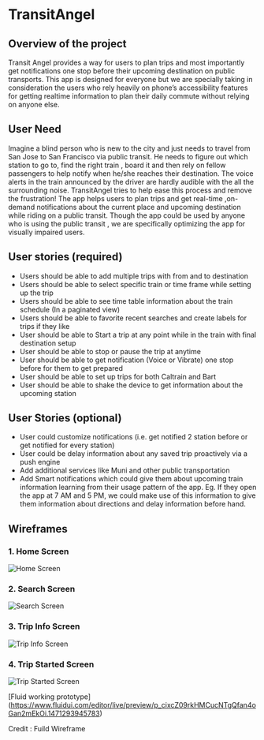 # TransitAngel
## Overview of the project
 Transit Angel provides a way for users to plan trips and most importantly get notifications one stop before their upcoming destination on public transports. This app is designed for everyone but we are specially taking in consideration the users who rely heavily on phone’s accessibility features for getting realtime information to plan their daily commute without relying on anyone else.
 
## User Need 
Imagine a blind person who is new to the city and  just needs to travel from San Jose to San Francisco via public transit. He needs to figure out which station to go to, find the right train , board it and then rely on fellow passengers to help notify when he/she reaches their destination. The voice alerts in the train announced by the driver are hardly audible with the all the surrounding noise. TransitAngel tries to help ease this process and remove the frustration! The app helps users to plan  trips and get real-time ,on-demand notifications about the current place and upcoming destination while riding on a public transit. Though the app could be used by anyone who is using the public transit , we are specifically optimizing the app for visually impaired users.

## User stories (**required**)
  - Users should be able to add multiple trips with from and to destination
  - Users should be able to select specific train or time frame while setting up the trip
  - Users should be able to see time table information about the train schedule (In a paginated view)
  - Users should be able to favorite recent searches and create labels for trips if they like
  - User should be able to Start a trip at any point while in the train with final destination setup
  - User should be able to stop or pause the trip at anytime
  - User should be able to get notification (Voice or Vibrate) one stop before for them to get prepared
  - User should be able to set up trips for both Caltrain and Bart
  - User should be able to shake the device to get information about the upcoming station
  
## User Stories (**optional**)
  - User could customize notifications (i.e. get notified 2 station before or get notified for every station)
  - User could be delay information about any saved trip proactively via a push engine
  - Add additional services like Muni and other public transportation
  - Add Smart notifications which could give them about upcoming train information learning from their usage pattern of the app. Eg. If they open the app at 7 AM and 5 PM, we could make use of this information to give them information about directions and delay information before hand.

## Wireframes


### 1. Home Screen
![Home Screen](1-HomeScreen.png)

### 2. Search Screen
![Search Screen](2-SearchScreen.png)

### 3. Trip Info Screen
![Trip Info Screen](3-TripInfoScreen.png)

### 4. Trip Started Screen
![Trip Started Screen](4-TripStarted.png)


[Fluid working prototype] (https://www.fluidui.com/editor/live/preview/p_cixcZ09rkHMCucNTgQfan4oGan2mEkOi.1471293945783) 

Credit : Fuild Wireframe
